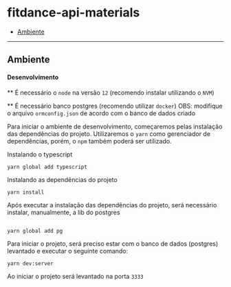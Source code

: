 # fitdance-api-materials

* [Ambiente](#development-environment)

-----

## Ambiente

#### Desenvolvimento

** É necessário o `node` na versão `12` (recomendo instalar utilizando o `NVM`)

** É necessário banco postgres (recomendo utilizar `docker`)
   OBS: modifique o arquivo `ormconfig.json` de acordo com o banco de dados criado

Para iniciar o ambiente de desenvolvimento, começaremos pelas instalação das dependências do projeto.
Utilizaremos o `yarn` como gerenciador de dependências, porém, o `npm` também poderá ser utilizado.

Instalando o typescript
```
yarn global add typescript
```

Instalando as dependências do projeto


```
yarn install
```

Após executar a instalação das dependências do projeto, será necessário instalar, manualmente, a lib do postgres

```

yarn global add pg
```

Para iniciar o projeto, será preciso estar com o banco de dados (postgres) levantado e executar o seguinte comando:
```
yarn dev:server
```

Ao iniciar o projeto será levantado na porta `3333`
